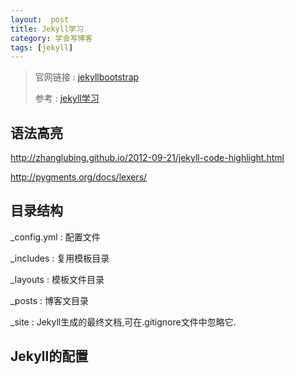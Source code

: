 ```yaml
---
layout:  post
title: Jekyll学习
category: 学会写博客
tags: [jekyll]
---
```


> 官网链接 : [jekyllbootstrap](http://jekyllbootstrap.com/index.html)
>
 > 参考 : [jekyll学习](http://bg.biedalian.com/2013/08/01/use-jekyll.html)

## 语法高亮

   http://zhanglubing.github.io/2012-09-21/jekyll-code-highlight.html

   http://pygments.org/docs/lexers/

## 目录结构

   _config.yml	:   配置文件

   _includes      	:   复用模板目录

   _layouts       	:   模板文件目录

   _posts	      	:   博客文目录

   _site		:   Jekyll生成的最终文档,可在.gitignore文件中忽略它.

## Jekyll的配置
